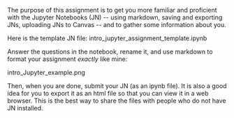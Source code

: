 The purpose of this assignment is to get you more familiar and proficient with the Jupyter Notebooks (JN) -- using markdown, saving and exporting JNs, uploading JNs to Canvas -- and to gather some information about you.

Here is the template JN file: intro_jupyter_assignment_template.ipynb

Answer the questions in the notebook, rename it, and use markdown to format your assignment *exactly* like mine:

intro_Jupyter_example.png

Then, when you are done, submit your JN (as an ipynb file). It is also a good idea for you to export it as an html file so that you can view it in a web browser. This is the best way to share the files with people who do not have JN installed.
